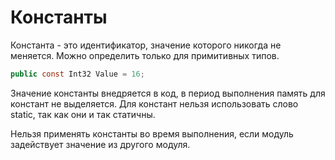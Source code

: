 # Константы

Константа - это идентификатор, значение которого никогда не меняется. Можно определить только для примитивных типов.

```csharp
public const Int32 Value = 16;
```

Значение константы внедряется в код, в период выполнения память для констант не выделяется. Для констант нельзя использовать слово static, так как они и так статичны.

Нельзя применять константы во время выполнения, если модуль задействует значение из другого модуля.
